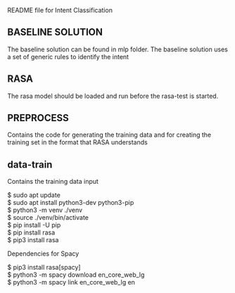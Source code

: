 README file for Intent Classification


## BASELINE SOLUTION

The baseline solution can be found in mlp folder. The baseline solution uses a set of generic rules to identify the intent


## RASA

The rasa model should be loaded and run before the rasa-test is started.


## PREPROCESS

Contains the code for generating the training data and for creating the training set in the format that RASA understands


## data-train 

Contains the training data input



$ sudo apt update <br/>
$ sudo apt install python3-dev python3-pip <br/>
$ python3 -m venv ./venv <br/>
$ source ./venv/bin/activate <br/>
$ pip install -U pip <br/>
$ pip install rasa <br/>
$ pip3 install rasa <br/>

Dependencies for Spacy

$ pip3 install rasa[spacy] <br/>
$ python3 -m spacy download en_core_web_lg <br/>
$ python3 -m spacy link en_core_web_lg en <br/>

